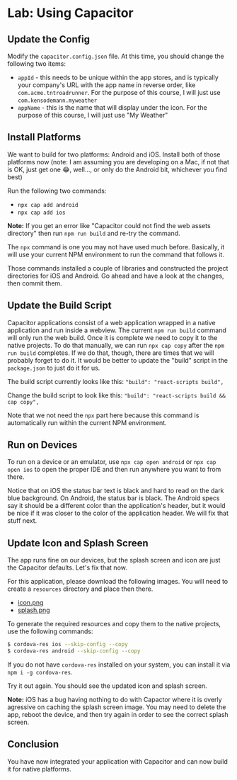 # Lab: Using Capacitor

## Update the Config

Modify the `capacitor.config.json` file. At this time, you should change the following two items:

- `appId` - this needs to be unique within the app stores, and is typically your company's URL with the app name in reverse order, like `com.acme.tntroadrunner`. For the purpose of this course, I will just use `com.kensodemann.myweather`
- `appName` - this is the name that will display under the icon. For the purpose of this course, I will just use "My Weather"

## Install Platforms

We want to build for two platforms: Android and iOS. Install both of those platforms now (note: I am assuming you are developing on a Mac, if not that is OK, just get one 😂, well..., or only do the Android bit, whichever you find best)

Run the following two commands:

- `npx cap add android`
- `npx cap add ios`

**Note:** If you get an error like "Capacitor could not find the web assets directory" then run `npm run build` and re-try the command.

The `npx` command is one you may not have used much before. Basically, it will use your current NPM environment to run the command that follows it.

Those commands installed a couple of libraries and constructed the project directories for iOS and Android. Go ahead and have a look at the changes, then commit them.

## Update the Build Script

Capacitor applications consist of a web application wrapped in a native application and run inside a webview. The current `npm run build` command will only run the web build. Once it is complete we need to copy it to the native projects. To do that manually, we can run `npx cap copy` after the `npm run build` completes. If we do that, though, there are times that we will probably forget to do it. It would be better to update the "build" script in the `package.json` to just do it for us.

The build script currently looks like this: `"build": "react-scripts build",`

Change the build script to look like this: `"build": "react-scripts build && cap copy",`

Note that we not need the `npx` part here because this command is automatically run within the current NPM environment.

## Run on Devices

To run on a device or an emulator, use `npx cap open android` or `npx cap open ios` to open the proper IDE and then run anywhere you want to from there.

Notice that on iOS the status bar text is black and hard to read on the dark blue background. On Android, the status bar is black. The Android specs say it should be a different color than the application's header, but it would be nice if it was closer to the color of the application header. We will fix that stuff next.

## Update Icon and Splash Screen

The app runs fine on our devices, but the splash screen and icon are just the Capacitor defaults. Let's fix that now.

For this application, please download the following images. You will need to create a `resources` directory and place then there.

- <a download href="/assets/images/icon.png">icon.png</a>
- <a download href="/assets/images/splash.png">splash.png</a>

To generate the required resources and copy them to the native projects, use the following commands:

```bash
$ cordova-res ios --skip-config --copy
$ cordova-res android --skip-config --copy
```

If you do not have `cordova-res` installed on your system, you can install it via `npm i -g cordova-res`.

Try it out again. You should see the updated icon and splash screen.

**Note:** iOS has a bug having nothing to do with Capactor where it is overly agressive on caching the splash screen image. You may need to delete the app, reboot the device, and then try again in order to see the correct splash screen.

## Conclusion

You have now integrated your application with Capacitor and can now build it for native platforms.
